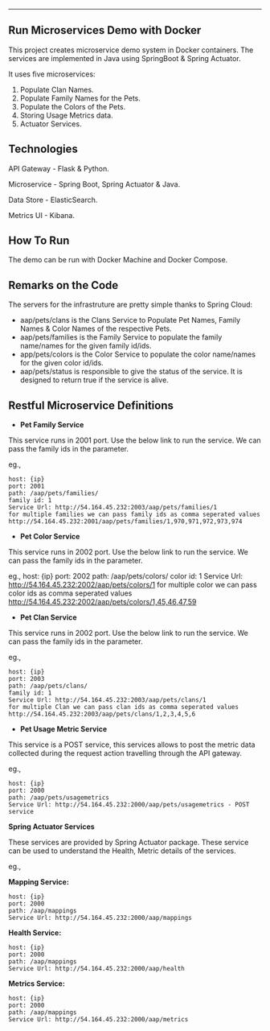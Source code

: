 -----------------------------------------
Run Microservices Demo with Docker 
-----------------------------------------
	
This project creates microservice demo system in Docker containers. The services are implemented in Java using SpringBoot & Spring Actuator.

It uses five microservices:

1. Populate Clan Names. 
2. Populate Family Names for the Pets.
3. Populate the Colors of the Pets.
4. Storing Usage Metrics data.
5. Actuator Services.

Technologies
--------------

API Gateway - Flask & Python.

Microservice  -	Spring Boot, Spring Actuator & Java.

Data Store - ElasticSearch.

Metrics UI	- Kibana.

How To Run
---------------
The demo can be run with Docker Machine and Docker Compose.

Remarks on the Code
--------------------
The servers for the infrastruture are pretty simple thanks to Spring Cloud:

 - aap/pets/clans is the Clans Service to Populate Pet Names, Family Names & Color Names of the respective Pets. 
 - aap/pets/families is the Family Service to populate the family name/names for the given family id/ids. 
 - app/pets/colors is the Color Service to populate the color name/names for the given color id/ids.
 - aap/pets/status is responsible to give the status of the service. It is designed to return true if the service is alive. 


Restful Microservice Definitions
---------------------------------
 
* **Pet Family Service**
 
 This service runs in 2001 port. Use the below link to run the service. We can pass the family ids in the parameter.
 
eg.,

	host: {ip}
	port: 2001
	path: /aap/pets/families/
	family id: 1
	Service Url: http://54.164.45.232:2003/aap/pets/families/1
	for multiple families we can pass family ids as comma seperated values
	http://54.164.45.232:2001/aap/pets/families/1,970,971,972,973,974


* **Pet Color Service**

This service runs in 2002 port. Use the below link to run the service. We can pass the family ids in the parameter.

eg.,
	host: {ip}
	port: 2002
	path: /aap/pets/colors/
	color id: 1
	Service Url: http://54.164.45.232:2002/aap/pets/colors/1
	for multiple color we can pass color ids as comma seperated values
	http://54.164.45.232:2002/aap/pets/colors/1,45,46,47,59


* **Pet Clan Service**

This service runs in 2002 port. Use the below link to run the service. We can pass the family ids in the parameter.

eg.,

	host: {ip}
	port: 2003
	path: /aap/pets/clans/
	family id: 1
	Service Url: http://54.164.45.232:2003/aap/pets/clans/1
	for multiple Clan we can pass clan ids as comma seperated values
	http://54.164.45.232:2003/aap/pets/clans/1,2,3,4,5,6 


* **Pet Usage Metric Service**

This service is a POST service, this services allows to post the metric data collected during the request action travelling through the API gateway.

eg.,

	host: {ip}
	port: 2000
	path: /aap/pets/usagemetrics
	Service Url: http://54.164.45.232:2000/aap/pets/usagemetrics - POST service 
		
		
**Spring Actuator Services**

These services are provided by Spring Actuator package. These service can be used to understand the Health, Metric details of the services.

eg., 

**Mapping Service:**

	host: {ip}
	port: 2000
	path: /aap/mappings
	Service Url: http://54.164.45.232:2000/aap/mappings
**Health Service:**

	host: {ip}
	port: 2000
	path: /aap/mappings
	Service Url: http://54.164.45.232:2000/aap/health
**Metrics Service:**

	host: {ip}
	port: 2000
	path: /aap/mappings
	Service Url: http://54.164.45.232:2000/aap/metrics
